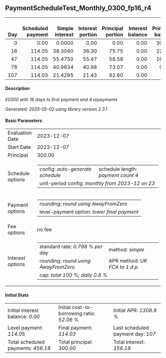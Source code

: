 <h2>PaymentScheduleTest_Monthly_0300_fp16_r4</h2>
<table>
    <thead style="vertical-align: bottom;">
        <th style="text-align: right;">Day</th>
        <th style="text-align: right;">Scheduled payment</th>
        <th style="text-align: right;">Simple interest</th>
        <th style="text-align: right;">Interest portion</th>
        <th style="text-align: right;">Principal portion</th>
        <th style="text-align: right;">Interest balance</th>
        <th style="text-align: right;">Principal balance</th>
        <th style="text-align: right;">Total simple interest</th>
        <th style="text-align: right;">Total interest</th>
        <th style="text-align: right;">Total principal</th>
    </thead>
    <tr style="text-align: right;">
        <td class="ci00">0</td>
        <td class="ci01" style="white-space: nowrap;">0.00</td>
        <td class="ci02">0.0000</td>
        <td class="ci03">0.00</td>
        <td class="ci04">0.00</td>
        <td class="ci05">0.00</td>
        <td class="ci06">300.00</td>
        <td class="ci07">0.0000</td>
        <td class="ci08">0.00</td>
        <td class="ci09">0.00</td>
    </tr>
    <tr style="text-align: right;">
        <td class="ci00">16</td>
        <td class="ci01" style="white-space: nowrap;">114.05</td>
        <td class="ci02">38.3040</td>
        <td class="ci03">38.30</td>
        <td class="ci04">75.75</td>
        <td class="ci05">0.00</td>
        <td class="ci06">224.25</td>
        <td class="ci07">38.3040</td>
        <td class="ci08">38.30</td>
        <td class="ci09">75.75</td>
    </tr>
    <tr style="text-align: right;">
        <td class="ci00">47</td>
        <td class="ci01" style="white-space: nowrap;">114.05</td>
        <td class="ci02">55.4750</td>
        <td class="ci03">55.47</td>
        <td class="ci04">58.58</td>
        <td class="ci05">0.00</td>
        <td class="ci06">165.67</td>
        <td class="ci07">93.7790</td>
        <td class="ci08">93.77</td>
        <td class="ci09">134.33</td>
    </tr>
    <tr style="text-align: right;">
        <td class="ci00">78</td>
        <td class="ci01" style="white-space: nowrap;">114.05</td>
        <td class="ci02">40.9834</td>
        <td class="ci03">40.98</td>
        <td class="ci04">73.07</td>
        <td class="ci05">0.00</td>
        <td class="ci06">92.60</td>
        <td class="ci07">134.7624</td>
        <td class="ci08">134.75</td>
        <td class="ci09">207.40</td>
    </tr>
    <tr style="text-align: right;">
        <td class="ci00">107</td>
        <td class="ci01" style="white-space: nowrap;">114.03</td>
        <td class="ci02">21.4295</td>
        <td class="ci03">21.43</td>
        <td class="ci04">92.60</td>
        <td class="ci05">0.00</td>
        <td class="ci06">0.00</td>
        <td class="ci07">156.1919</td>
        <td class="ci08">156.18</td>
        <td class="ci09">300.00</td>
    </tr>
</table>
<h4>Description</h4>
<p><i>£0300 with 16 days to first payment and 4 repayments</i></p>
<p>Generated: <i>2025-05-02 using library version 2.3.1</i></p>
<h4>Basic Parameters</h4>
<table>
    <tr>
        <td>Evaluation Date</td>
        <td>2023-12-07</td>
    </tr>
    <tr>
        <td>Start Date</td>
        <td>2023-12-07</td>
    </tr>
    <tr>
        <td>Principal</td>
        <td>300.00</td>
    </tr>
    <tr>
        <td>Schedule options</td>
        <td>
            <table>
                <tr>
                    <td>config: <i>auto-generate schedule</i></td>
                    <td>schedule length: <i><i>payment count</i> 4</i></td>
                </tr>
                <tr>
                    <td colspan="2" style="white-space: nowrap;">unit-period config: <i>monthly from 2023-12 on 23</i></td>
                </tr>
            </table>
        </td>
    </tr>
    <tr>
        <td>Payment options</td>
        <td>
            <table>
                <tr>
                    <td>rounding: <i>round using AwayFromZero</i></td>
                </tr>
                <tr>
                    <td>level-payment option: <i>lower&nbsp;final&nbsp;payment</i></td>
                </tr>
            </table>
        </td>
    </tr>
    <tr>
        <td>Fee options</td>
        <td>no fee
        </td>
    </tr>
    <tr>
        <td>Interest options</td>
        <td>
            <table>
                <tr>
                    <td>standard rate: <i>0.798 % per day</i></td>
                    <td>method: <i>simple</i></td>
                </tr>
                <tr>
                    <td>rounding: <i>round using AwayFromZero</i></td>
                    <td>APR method: <i>UK FCA to 1 d.p.</i></td>
                </tr>
                <tr>
                    <td colspan="2">cap: <i>total 100 %; daily 0.8 %</td>
                </tr>
            </table>
        </td>
    </tr>
</table>
<h4>Initial Stats</h4>
<table>
    <tr>
        <td>Initial interest balance: <i>0.00</i></td>
        <td>Initial cost-to-borrowing ratio: <i>52.06 %</i></td>
        <td>Initial APR: <i>1308.8 %</i></td>
    </tr>
    <tr>
        <td>Level payment: <i>114.05</i></td>
        <td>Final payment: <i>114.03</i></td>
        <td>Last scheduled payment day: <i>107</i></td>
    </tr>
    <tr>
        <td>Total scheduled payments: <i>456.18</i></td>
        <td>Total principal: <i>300.00</i></td>
        <td>Total interest: <i>156.18</i></td>
    </tr>
</table>